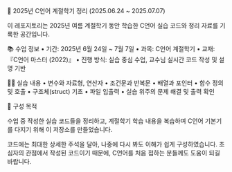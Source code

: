 📘 2025년 C언어 계절학기 정리 (2025.06.24 ~ 2025.07.07)

이 레포지토리는 2025년 여름 계절학기 동안 학습한 C언어 실습 코드와 정리 자료를 기록한 공간입니다.

📚 수업 정보
	•	기간: 2025년 6월 24일 ~ 7월 7일
	•	과목: C언어 계절학기
	•	교재: 『C언어 마스터 (2022)』
	•	진행 방식: 실습 중심 수업, 교수님 실시간 코드 작성 및 설명 기반

🧑‍💻 실습 내용
	•	변수와 자료형, 연산자
	•	조건문과 반복문
	•	배열과 포인터
	•	함수 정의 및 호출
	•	구조체(struct) 기초
	•	파일 입출력
	•	실습 위주의 문제 해결 및 출력 확인

📌 구성 목적

수업 중 작성한 실습 코드들을 정리하고, 계절학기 학습 내용을 복습하며 C언어 기본기를 다지기 위해 이 저장소를 만들었습니다.

코드에는 최대한 상세한 주석을 달아, 나중에 다시 봐도 이해가 쉽게 구성하였습니다.
초심자의 관점에서 작성된 코드이기 때문에, C언어를 처음 접하는 분들께도 도움이 되길 바랍니다.
